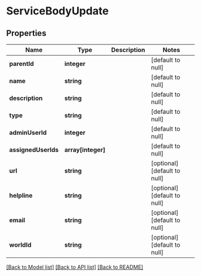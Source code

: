 # ServiceBodyUpdate

## Properties
Name | Type | Description | Notes
------------ | ------------- | ------------- | -------------
**parentId** | **integer** |  | [default to null]
**name** | **string** |  | [default to null]
**description** | **string** |  | [default to null]
**type** | **string** |  | [default to null]
**adminUserId** | **integer** |  | [default to null]
**assignedUserIds** | **array[integer]** |  | [default to null]
**url** | **string** |  | [optional] [default to null]
**helpline** | **string** |  | [optional] [default to null]
**email** | **string** |  | [optional] [default to null]
**worldId** | **string** |  | [optional] [default to null]

[[Back to Model list]](../README.md#documentation-for-models) [[Back to API list]](../README.md#documentation-for-api-endpoints) [[Back to README]](../README.md)


